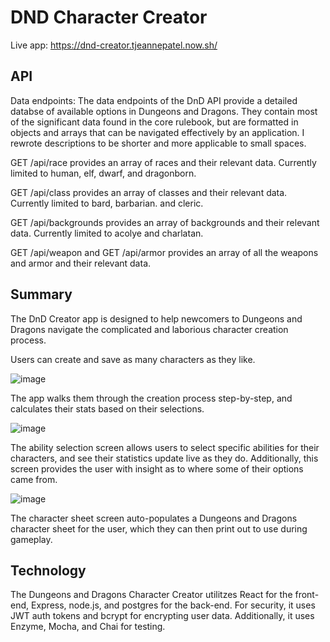 # DND Character Creator

Live app: https://dnd-creator.tjeannepatel.now.sh/

## API

Data endpoints:
The data endpoints of the DnD API provide a detailed databse of available options in Dungeons and Dragons. They contain most of the significant data found in the core rulebook, but are formatted in objects and arrays that can be navigated effectively by an application. I rewrote descriptions to be shorter and more applicable to small spaces.

GET /api/race provides an array of races and their relevant data. Currently limited to human, elf, dwarf, and dragonborn.

GET /api/class provides an array of classes and their relevant data. Currently limited to bard, barbarian. and cleric.

GET /api/backgrounds provides an array of backgrounds and their relevant data. Currently limited to acolye and charlatan.

GET /api/weapon and GET /api/armor provides an array of all the weapons and armor and their relevant data.

## Summary

The DnD Creator app is designed to help newcomers to Dungeons and Dragons navigate the complicated and laborious character creation process. 

Users can create and save as many characters as they like. 

![image](https://user-images.githubusercontent.com/49135525/63191629-973e9380-c02e-11e9-8e53-9f94b6fbcc83.png)

The app walks them through the creation process step-by-step, and calculates their stats based on their selections.

![image](https://user-images.githubusercontent.com/49135525/63191692-c228e780-c02e-11e9-811b-76d340be9ea1.png)

The ability selection screen allows users to select specific abilities for their characters, and see their statistics update live as they do. Additionally, this screen provides the user with insight as to where some of their options came from.

![image](https://user-images.githubusercontent.com/49135525/63191710-d53bb780-c02e-11e9-959a-0a9af3b207c2.png)


The character sheet screen auto-populates a Dungeons and Dragons character sheet for the user, which they can then print out to use during gameplay.

## Technology

The Dungeons and Dragons Character Creator utilitzes React for the front-end, Express, node.js, and postgres for the back-end. For security, it uses JWT auth tokens and bcrypt for encrypting user data. Additionally, it uses Enzyme, Mocha, and Chai for testing.
